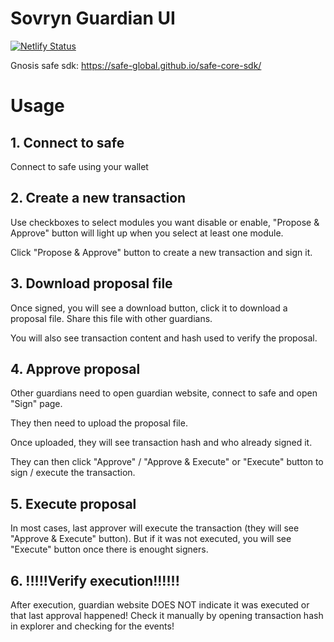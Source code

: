# Sovryn Guardian UI

[![Netlify Status](https://api.netlify.com/api/v1/badges/97f189de-85e0-4d0c-9696-a8f96bcf66c5/deploy-status)](https://app.netlify.com/sites/sovryn-guard/deploys)


Gnosis safe sdk: https://safe-global.github.io/safe-core-sdk/



# Usage

## 1. Connect to safe

Connect to safe using your wallet

## 2. Create a new transaction

Use checkboxes to select modules you want disable or enable, "Propose & Approve" button will light up when you select at least one module.

Click "Propose & Approve" button to create a new transaction and sign it.

## 3. Download proposal file

Once signed, you will see a download button, click it to download a proposal file.
Share this file with other guardians.

You will also see transaction content and hash used to verify the proposal.

## 4. Approve proposal

Other guardians need to open guardian website, connect to safe and open "Sign" page.

They then need to upload the proposal file.

Once uploaded, they will see transaction hash and who already signed it.

They can then click "Approve" / "Approve & Execute" or "Execute" button to sign / execute the transaction.

## 5. Execute proposal

In most cases, last approver will execute the transaction (they will see "Approve & Execute" button). But if it was not executed, you will see "Execute" button once there is enought signers.

## 6. !!!!!Verify execution!!!!!!

After execution, guardian website DOES NOT indicate it was executed or that last approval happened!
Check it manually by opening transaction hash in explorer and checking for the events!

